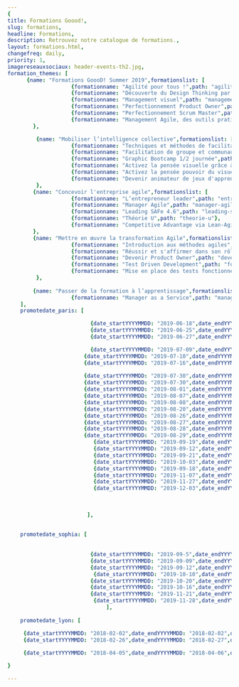 ```yaml
---
{
title: Formations Goood!,
slug: formations,
headline: Formations,
description: Retrouvez notre catalogue de formations.,
layout: formations.html,
changefreq: daily,
priority: 1,
imagereseauxsociaux: header-events-th2.jpg,
formation_themes: [
      {name: "Formations GoooD! Summer 2019",formationslist: [
                    {formationname: "Agilité pour tous !",path: "agilite-pour-tous"},
                    {formationname: "Découverte du Design Thinking par la pratique ",path: "decouverte-du-design-thinking-par-la-pratique"},
                    {formationname: "Management visuel",path: "management-visuel"},
                    {formationname: "Perfectionnement Product Owner",path: "perfectionnement-product-owner"},
                    {formationname: "Perfectionnement Scrum Master",path: "perfectionnement-scrum-master"},
                    {formationname: "Management Agile, des outils pratiques",path: "management-agile-des-outils-pratiques"}]
        },

         {name: "Mobiliser l’intelligence collective",formationslist: [
                    {formationname: "Techniques et méthodes de facilitation de groupe - ToP",path: "techniques-et-methodes-de-facilitation-de-groupe"},
                    {formationname: "Facilitation de groupe et communautés de pratiques",path: "facilitation-de-groupe-et-communautes-de-pratiques"},
                    {formationname: "Graphic Bootcamp 1/2 journée",path: "graphic-bootcamp"},
                    {formationname: "Activez la pensée visuelle grâce à la facilitation graphique - niveau 1",path: "pensee-visuelle-niveau1"},
                    {formationname: "Activez la pensée pouvoir du visuel grâce à la facilitation graphique - niveau 2",path: "facilitation-graphique-avancee-2jours"},
                    {formationname: "Devenir animateur de jeux d'apprentissage",path: "devenir-animateur-jeux-apprentissage"}]
         },
        {name: "Concevoir l'entreprise agile",formationslist: [
                    {formationname: "L’entrepreneur leader",path: "entrepreneur-leader"},
                    {formationname: "Manager Agile",path: "manager-agile"},
                    {formationname: "Leading SAFe 4.6",path: "leading-safe-4-6"},
                    {formationname: "Théorie U",path: "theorie-u"},
                    {formationname: "Competitive Advantage via Lean-Agile Procurement (LAP1)",path: "lean-agile-procurement-1"}]
        },
        {name: "Mettre en œuvre la transformation Agile",formationslist: [
                    {formationname: "Introduction aux méthodes agiles",path: "introduction-methodes-agiles"},
                    {formationname: "Réussir et s'affirmer dans son rôle de Scrum Master",path: "scrum-master"},
                    {formationname: "Devenir Product Owner",path: "devenir-product-owner"},
                    {formationname: "Test Driven Development",path: "formation-tdd"},
                    {formationname: "Mise en place des tests fonctionnels avec TFS et Microsoft Test Manager",path: "tests-fonctionnels"}]
         },          
       
        {name: "Passer de la formation à l’apprentissage",formationslist: [
                    {formationname: "Manager as a Service",path: "manager-as-a-service"}]}
    ],
    promotedate_paris: [

                          {date_startYYYYMMDD: "2019-06-18",date_endYYYYMMDD: "2019-06-18",date_start: "18/06/2019",formationname: "Activez la pensée visuelle grâce à la facilitation graphique", path: "pensee-visuelle-niveau1"},
                          {date_startYYYYMMDD: "2019-06-25",date_endYYYYMMDD: "2019-06-25",date_start: "25/06/2019",formationname: "Activez la pensée visuelle grâce à la facilitation graphique", path: "pensee-visuelle-niveau1"},
                          {date_startYYYYMMDD: "2019-06-27",date_endYYYYMMDD: "2019-06-28",date_start: "27/06/2019",formationname: "Activez la pensée visuelle grâce à la facilitation graphique - niveau 2", path: "facilitation-graphique-avancee-2jours"},

                          {date_startYYYYMMDD: "2019-07-09",date_endYYYYMMDD: "2019-07-09",date_start: "09/07/2019",formationname: "Découverte du Design Thinking par la pratique", path: "decouverte-du-design-thinking-pour-tous"},
                        {date_startYYYYMMDD: "2019-07-10",date_endYYYYMMDD: "2019-07-10",date_start: "10/07/2019",formationname: "Perfectionnement Product Owner", path: "perfectionnement-product-owner"},
                        {date_startYYYYMMDD: "2019-07-16",date_endYYYYMMDD: "2019-07-16",date_start: "16/07/2019",formationname: "Management visuel ", path: "management-visuel"},
 
                        {date_startYYYYMMDD: "2019-07-30",date_endYYYYMMDD: "2019-07-30",date_start: "30/07/2019",formationname: "Perfectionnement Product Owner", path: "perfectionnement-product-owner"},
                        {date_startYYYYMMDD: "2019-07-30",date_endYYYYMMDD: "2019-07-30",date_start: "30/07/2019",formationname: "Management Agile, des outils pratiques", path: "management-agile-des-outils-pratiques"},
                        {date_startYYYYMMDD: "2019-08-01",date_endYYYYMMDD: "2019-08-01",date_start: "01/08/2019",formationname: "Management visuel ", path: "management-visuel"},
                        {date_startYYYYMMDD: "2019-08-07",date_endYYYYMMDD: "2019-08-07",date_start: "07/08/2019",formationname: "Perfectionnement Scrum Master", path: "perfectionnement-scrum-master"},
                        {date_startYYYYMMDD: "2019-08-08",date_endYYYYMMDD: "2019-08-08",date_start: "08/08/2019",formationname: "Perfectionnement Product Owner", path: "perfectionnement-product-owner"},
                        {date_startYYYYMMDD: "2019-08-20",date_endYYYYMMDD: "2019-08-20",date_start: "20/08/2019",formationname: "Perfectionnement Scrum Master", path: "perfectionnement-scrum-master"},
                        {date_startYYYYMMDD: "2019-08-26",date_endYYYYMMDD: "2019-08-26",date_start: "26/08/2019",formationname: "Perfectionnement Scrum Master", path: "perfectionnement-scrum-master"},
                        {date_startYYYYMMDD: "2019-08-27",date_endYYYYMMDD: "2019-08-27",date_start: "27/08/2019",formationname: "Perfectionnement Product Owner", path: "perfectionnement-product-owner"},
                        {date_startYYYYMMDD: "2019-08-28",date_endYYYYMMDD: "2019-08-28",date_start: "28/08/2019",formationname: "Management Agile, des outils pratiques", path: "management-agile-des-outils-pratiques"},
                        {date_startYYYYMMDD: "2019-08-29",date_endYYYYMMDD: "2019-08-29",date_start: "29/08/2019",formationname: "Agilité pour tous", path: "agilite-pour-tous"},
                           {date_startYYYYMMDD: "2019-09-19",date_endYYYYMMDD: "2019-10-08",date_start: "19/09/2019",formationname: "Facilitation de groupe et communautés de pratiques ", path: "facilitation-de-groupe-et-communautes-de-pratiques"},
                           {date_startYYYYMMDD: "2019-09-12",date_endYYYYMMDD: "2019-09-13",date_start: "12/09/2019",formationname: "Devenir Product Owner", path: "devenir-product-owner"},
                           {date_startYYYYMMDD: "2019-09-21",date_endYYYYMMDD: "2019-11-8",date_start: "21/09/2019",formationname: "Facilitation de groupe et communautés de pratiques ", path: "facilitation-de-groupe-et-communautes-de-pratiques"},
                           {date_startYYYYMMDD: "2019-10-03",date_endYYYYMMDD: "2019-10-03",date_start: "03/10/2019",formationname: "Activez la pensée visuelle grâce à la facilitation graphique", path: "pensee-visuelle-niveau1"},
                           {date_startYYYYMMDD: "2019-09-18",date_endYYYYMMDD: "2019-09-19",date_start: "18/09/2019",formationname: "Devenir Product Owner", path: "devenir-product-owner"},
                           {date_startYYYYMMDD: "2019-11-07",date_endYYYYMMDD: "2019-11-07",date_start: "07/11/2019",formationname: "Activez la pensée visuelle grâce à la facilitation graphique", path: "pensee-visuelle-niveau1"},
                           {date_startYYYYMMDD: "2019-11-27",date_endYYYYMMDD: "2019-11-29",date_start: "27/11/2019",formationname: "Techniques et méthodes de facilitation de groupe", path: "techniques-et-methodes-de-facilitation-de-groupe/"},
                           {date_startYYYYMMDD: "2019-12-03",date_endYYYYMMDD: "2019-12-03",date_start: "03/12/2019",formationname: "Activez la pensée visuelle grâce à la facilitation graphique", path: "pensee-visuelle-niveau1"},
                           
                         
      
                         ],
                          
    
    promotedate_sophia: [
    
                             
                          {date_startYYYYMMDD: "2019-09-5",date_endYYYYMMDD: "2019-09-05",date_start: "05/09/2019",formationname: "Activez la pensée visuelle grâce à la facilitation graphique", path: "pensee-visuelle-niveau1"},
                          {date_startYYYYMMDD: "2019-09-09",date_endYYYYMMDD: "2019-09-10",date_start: "09/09/2019",formationname: "Competitive Advantage via Lean-Agile Procurement (LAP1) ", path: "lean-agile-procurement-1"},
                          {date_startYYYYMMDD: "2019-09-12",date_endYYYYMMDD: "2019-09-13",date_start: "12/09/2019",formationname: "Activez la pensée visuelle grâce à la facilitation graphique - niveau 2", path: "facilitation-graphique-avancee-2jours"},                    
                           {date_startYYYYMMDD: "2019-10-10",date_endYYYYMMDD: "2019-10-11",date_start: "10/10/2019",formationname: "Devenir Product Owner", path: "devenir-product-owner"},
                          {date_startYYYYMMDD: "2019-10-20",date_endYYYYMMDD: "2019-10-21",date_start: "20/10/2019",formationname: "Réussir et s'affirmer dans son rôle de Scrum Master", path: "scrum-master"},
                          {date_startYYYYMMDD: "2019-10-16",date_endYYYYMMDD: "2019-10-18",date_start: "16/10/2019",formationname: "Techniques et méthodes de facilitation de groupe", path: "techniques-et-methodes-de-facilitation-de-groupe/"},
                          {date_startYYYYMMDD: "2019-11-21",date_endYYYYMMDD: "2019-11-22",date_start: "21/11/2019",formationname: "Réussir et s'affirmer dans son rôle de Scrum Master", path: "scrum-master"},
                           {date_startYYYYMMDD: "2019-11-28",date_endYYYYMMDD: "2019-11-29",date_start: "28/11/2019",formationname: "Devenir Product Owner", path: "devenir-product-owner"},
                               ],
    
    promotedate_lyon: [

     {date_startYYYYMMDD: "2018-02-02",date_endYYYYMMDD: "2018-02-02",date_start: "02/02/2018",formationname: "introduction aux methodes agiles", path: "introduction-methodes-agiles"},
     {date_startYYYYMMDD: "2018-02-26",date_endYYYYMMDD: "2018-02-27",date_start: "26/02/2018",formationname: "Devenir Product Owner", path: "devenir-product-owner"},
     
     {date_startYYYYMMDD: "2018-04-05",date_endYYYYMMDD: "2018-04-06",date_start: "06/04/2018",formationname: "Devenir animateur de jeux d'apprentissage", path: "devenir-animateur-jeux-apprentissage"}]

}

---
```

